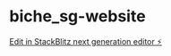 # biche_sg-website

[Edit in StackBlitz next generation editor ⚡️](https://stackblitz.com/~/github.com/opsabarsec/biche_sg-website)